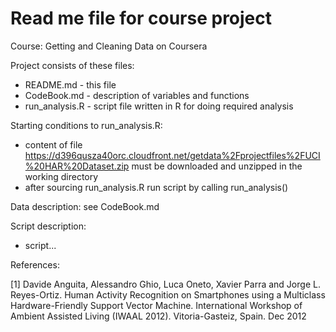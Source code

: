 # Read me file for course project

Course: Getting and Cleaning Data on Coursera

Project consists of these files:
* README.md - this file
* CodeBook.md - description of variables and functions
* run_analysis.R - script file written in R for doing required analysis

Starting conditions to run_analysis.R:
* content of file https://d396qusza40orc.cloudfront.net/getdata%2Fprojectfiles%2FUCI%20HAR%20Dataset.zip must be downloaded and unzipped in the working directory
* after sourcing run_analysis.R run script by calling run_analysis()

Data description: see CodeBook.md

Script description:
* script...

References:

[1] Davide Anguita, Alessandro Ghio, Luca Oneto, Xavier Parra and Jorge L. Reyes-Ortiz. Human Activity Recognition on Smartphones using a Multiclass Hardware-Friendly Support Vector Machine. International Workshop of Ambient Assisted Living (IWAAL 2012). Vitoria-Gasteiz, Spain. Dec 2012
